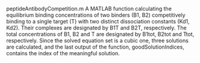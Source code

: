peptideAntibodyCompetition.m
A MATLAB function calculating the equilibrium binding concentrations of two binders (B1, B2)
competitively binding to a single target (T) with two distinct dissociation constants (Kd1, Kd2).
Their complexes are designated by B1T and B2T, respectively.
The total concentrations of B1, B2 and T are designated by B1tot, B2tot and Ttot, respectively.
Since the solved equation set is a cubic one, three solutions are calculated, and the last
output of the function, goodSolutionIndices, contains the index of the meaningful solution.
